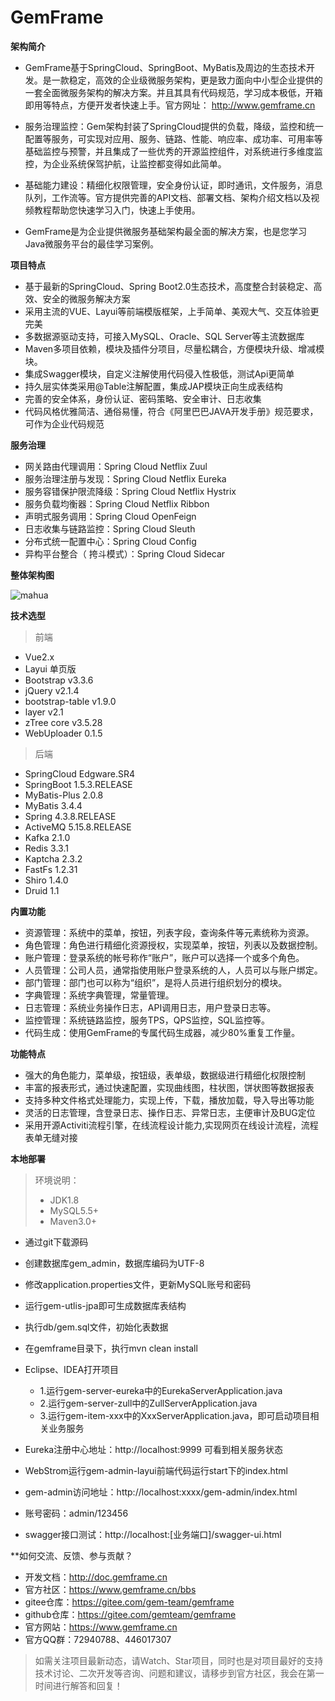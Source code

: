 # GemFrame

**架构简介**

- GemFrame基于SpringCloud、SpringBoot、MyBatis及周边的生态技术开发。是一款稳定，高效的企业级微服务架构，更是致力面向中小型企业提供的一套全面微服务架构的解决方案。并且其具有代码规范，学习成本极低，开箱即用等特点，方便开发者快速上手。官方网址： http://www.gemframe.cn

- 服务治理监控：Gem架构封装了SpringCloud提供的负载，降级，监控和统一配置等服务，可实现对应用、服务、链路、性能、响应率、成功率、可用率等基础监控与预警，并且集成了一些优秀的开源监控组件，对系统进行多维度监控，为企业系统保驾护航，让监控都变得如此简单。

- 基础能力建设：精细化权限管理，安全身份认证，即时通讯，文件服务，消息队列，工作流等。官方提供完善的API文档、部署文档、架构介绍文档以及视频教程帮助您快速学习入门，快速上手使用。

- GemFrame是为企业提供微服务基础架构最全面的解决方案，也是您学习Java微服务平台的最佳学习案例。

**项目特点**

- 基于最新的SpringCloud、Spring Boot2.0生态技术，高度整合封装稳定、高效、安全的微服务解决方案
- 采用主流的VUE、Layui等前端模版框架，上手简单、美观大气、交互体验更完美
- 多数据源驱动支持，可接入MySQL、Oracle、SQL Server等主流数据库
- Maven多项目依赖，模块及插件分项目，尽量松耦合，方便模块升级、增减模块。  
- 集成Swagger模块，自定义注解使用代码侵入性极低，测试Api更简单
- 持久层实体类采用@Table注解配置，集成JAP模块正向生成表结构
- 完善的安全体系，身份认证、密码策略、安全审计、日志收集 
- 代码风格优雅简洁、通俗易懂，符合《阿里巴巴JAVA开发手册》规范要求，可作为企业代码规范

**服务治理**

- 网关路由代理调用：Spring Cloud Netflix Zuul
- 服务治理注册与发现：Spring Cloud Netflix Eureka
- 服务容错保护限流降级：Spring Cloud Netflix Hystrix
- 服务负载均衡器：Spring Cloud Netflix Ribbon
- 声明式服务调用：Spring Cloud OpenFeign
- 日志收集与链路监控：Spring Cloud Sleuth
- 分布式统一配置中心：Spring Cloud Config
- 异构平台整合（ 挎斗模式）：Spring Cloud Sidecar


**整体架构图**

![mahua](https://static.oschina.net/uploads/space/2019/0106/205334_lpgP_3967264.png)

**技术选型**

>前端
- Vue2.x
- Layui 单页版
- Bootstrap v3.3.6
- jQuery v2.1.4
- bootstrap-table v1.9.0
- layer v2.1
- zTree core v3.5.28
- WebUploader 0.1.5

>后端
- SpringCloud Edgware.SR4
- SpringBoot 1.5.3.RELEASE
- MyBatis-Plus 2.0.8
- MyBatis 3.4.4
- Spring 4.3.8.RELEASE
- ActiveMQ 5.15.8.RELEASE
- Kafka 2.1.0
- Redis 3.3.1
- Kaptcha 2.3.2
- FastFs 1.2.31
- Shiro 1.4.0
- Druid 1.1

**内置功能**

- 资源管理：系统中的菜单，按钮，列表字段，查询条件等元素统称为资源。
- 角色管理：角色进行精细化资源授权，实现菜单，按钮，列表以及数据控制。
- 账户管理：登录系统的帐号称作“账户”，账户可以选择一个或多个角色。
- 人员管理：公司人员，通常指使用账户登录系统的人，人员可以与账户绑定。
- 部门管理：部门也可以称为“组织”，是将人员进行组织划分的模块。
- 字典管理：系统字典管理，常量管理。
- 日志管理：系统业务操作日志，API调用日志，用户登录日志等。
- 监控管理：系统链路监控，服务TPS，QPS监控，SQL监控等。
- 代码生成：使用GemFrame的专属代码生成器，减少80%重复工作量。

**功能特点**

- 强大的角色能力，菜单级，按钮级，表单级，数据级进行精细化权限控制
- 丰富的报表形式，通过快速配置，实现曲线图，柱状图，饼状图等数据报表
- 支持多种文件格式处理能力，实现上传，下载，播放加载，导入导出等功能
- 灵活的日志管理，含登录日志、操作日志、异常日志，主便审计及BUG定位
- 采用开源Activiti流程引擎，在线流程设计能力,实现网页在线设计流程，流程表单无缝对接


**本地部署**
>环境说明：
>- JDK1.8
>- MySQL5.5+
>- Maven3.0+

- 通过git下载源码
- 创建数据库gem_admin，数据库编码为UTF-8
- 修改application.properties文件，更新MySQL账号和密码
- 运行gem-utlis-jpa即可生成数据库表结构
- 执行db/gem.sql文件，初始化表数据
- 在gemframe目录下，执行mvn clean install
- Eclipse、IDEA打开项目
  * 1.运行gem-server-eureka中的EurekaServerApplication.java
  * 2.运行gem-server-zull中的ZullServerApplication.java
  * 3.运行gem-item-xxx中的XxxServerApplication.java，即可启动项目相关业务服务
- Eureka注册中心地址：http://localhost:9999 可看到相关服务状态


- WebStrom运行gem-admin-layui前端代码运行start下的index.html
- gem-admin访问地址：http://localhost:xxxx/gem-admin/index.html
- 账号密码：admin/123456
- swagger接口测试：http://localhost:[业务端口]/swagger-ui.html




**如何交流、反馈、参与贡献？

- 开发文档：http://doc.gemframe.cn
- 官方社区：https://www.gemframe.cn/bbs
- gitee仓库：https://gitee.com/gem-team/gemframe
- github仓库：https://gitee.com/gemteam/gemframe
- 官方网站：https://www.gemframe.cn
- 官方QQ群：72940788、446017307
> 如需关注项目最新动态，请Watch、Star项目，同时也是对项目最好的支持
> 技术讨论、二次开发等咨询、问题和建议，请移步到官方社区，我会在第一时间进行解答和回复！

